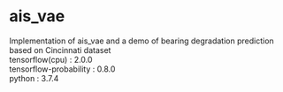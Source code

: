 # ais_vae
Implementation of ais_vae and a demo of bearing degradation prediction based on Cincinnati dataset  
tensorflow(cpu) : 2.0.0  
tensorflow-probability : 0.8.0  
python : 3.7.4  
